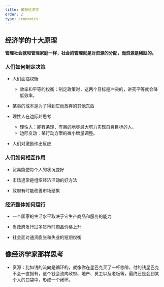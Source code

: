 ```yaml
---
title: 微观经济学
order: 2
type: economics
---
```


## 经济学的十大原理

**管理社会就和管理家庭一样，社会的管理就是对资源的分配，而资源是稀缺的。**

### 人们如何制定决策

- 人们面临权衡
  - 效率和平等的权衡：制定政策时，这两个目标是冲突的，讲究平等就会降低效率。

- 某事的成本是为了得到它而放弃的其他东西

- 理性人在边际处思考
  - 理性人：能有条理、有目的地尽最大努力实现自身目标的人。
  - 边际变动：某行动方案的微小增量调整。

- 人们对激励作出反应

### 人们如何相互作用

- 贸易能使每个人的状况变好

- 市场通常是组织经济活动的好方法

- 政府有时能改善市场结果

### 经济整体如何运行

- 一个国家的生活水平取决于它生产商品和服务的能力

- 当政府发行过多货币时商品价格上升

- 社会面对通货膨胀和失业的短期权衡

## 像经济学家那样思考

- 资源：比如钱的流向是循环的，就像你在星巴克买了一杯咖啡，付的钱星巴克不会一直拥有，这个钱会流向政府、地产、员工以及老板等，最终还是会到某个人的口袋中，形成一个闭环。